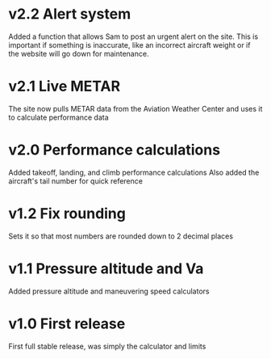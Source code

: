 # v2.2 Alert system
Added a function that allows Sam to post an urgent alert on the site. This is important if something is inaccurate, like an incorrect aircraft weight or if the website will go down for maintenance.

# v2.1 Live METAR
The site now pulls METAR data from the Aviation Weather Center and uses it to calculate performance data

# v2.0 Performance calculations
Added takeoff, landing, and climb performance calculations
Also added the aircraft's tail number for quick reference

# v1.2 Fix rounding
Sets it so that most numbers are rounded down to 2 decimal places

# v1.1 Pressure altitude and Va
Added pressure altitude and maneuvering speed calculators

# v1.0 First release
First full stable release, was simply the calculator and limits